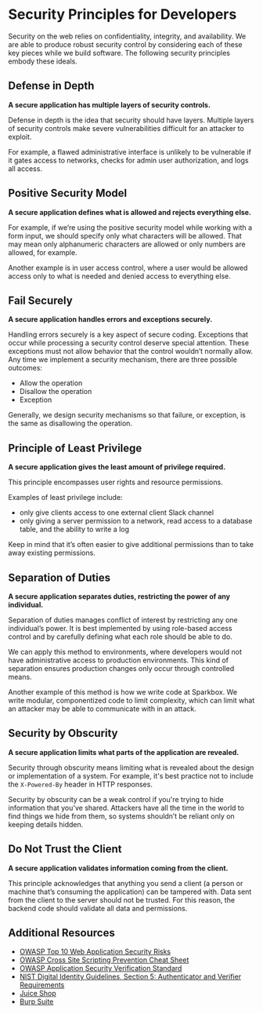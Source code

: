 # Security Principles for Developers

Security on the web relies on confidentiality, integrity, and availability. We are able to produce robust security control by considering each of these key pieces while we build software. The following security principles embody these ideals.

## Defense in Depth

**A secure application has multiple layers of security controls.**

Defense in depth is the idea that security should have layers. Multiple layers of security controls make severe vulnerabilities difficult for an attacker to exploit.

For example, a flawed administrative interface is unlikely to be vulnerable if it gates access to networks, checks for admin user authorization, and logs all access.

## Positive Security Model

**A secure application defines what is allowed and rejects everything else.**

For example, if we’re using the positive security model while working with a form input, we should specify only what characters will be allowed. That may mean only alphanumeric characters are allowed or only numbers are allowed, for example.

Another example is in user access control, where a user would be allowed access only to what is needed and denied access to everything else.

## Fail Securely

**A secure application handles errors and exceptions securely.**

Handling errors securely is a key aspect of secure coding. Exceptions that occur while processing a security control deserve special attention. These exceptions must not allow behavior that the control wouldn’t normally allow. Any time we implement a security mechanism, there are three possible outcomes:

* Allow the operation
* Disallow the operation
* Exception

Generally, we design security mechanisms so that failure, or exception, is the same as disallowing the operation.

## Principle of Least Privilege

**A secure application gives the least amount of privilege required.**

This principle encompasses user rights and resource permissions.

Examples of least privilege include:

* only give clients access to one external client Slack channel
* only giving a server permission to a network, read access to a database table, and the ability to write a log

Keep in mind that it’s often easier to give additional permissions than to take away existing permissions.

## Separation of Duties

**A secure application separates duties, restricting the power of any individual.**

Separation of duties manages conflict of interest by restricting any one individual’s power. It is best implemented by using role-based access control and by carefully defining what each role should be able to do.

We can apply this method to environments, where developers would not have administrative access to production environments. This kind of separation ensures production changes only occur through controlled means.

Another example of this method is how we write code at Sparkbox. We write modular, componentized code to limit complexity, which can limit what an attacker may be able to communicate with in an attack.

## Security by Obscurity

**A secure application limits what parts of the application are revealed.**

Security through obscurity means limiting what is revealed about the design or implementation of a system. For example, it's best practice not to include the `X-Powered-By` header in HTTP responses.

Security by obscurity can be a weak control if you're trying to hide information that you've shared. Attackers have all the time in the world to find things we hide from them, so systems shouldn’t be reliant only on keeping details hidden.

## Do Not Trust the Client

**A secure application validates information coming from the client.**

This principle acknowledges that anything you send a client (a person or machine that’s consuming the application) can be tampered with. Data sent from the client to the server should not be trusted. For this reason, the backend code should validate all data and permissions. 

## Additional Resources

- [OWASP Top 10 Web Application Security Risks](https://owasp.org/www-project-top-ten/)
- [OWASP Cross Site Scripting Prevention Cheat Sheet](https://cheatsheetseries.owasp.org/cheatsheets/Cross_Site_Scripting_Prevention_Cheat_Sheet.html)
- [OWASP Application Security Verification Standard](https://owasp.org/www-project-application-security-verification-standard/)
- [NIST Digital Identity Guidelines, Section 5: Authenticator and Verifier Requirements](https://pages.nist.gov/800-63-3/sp800-63b.html#sec5)
- [Juice Shop](https://github.com/bkimminich/juice-shop)
- [Burp Suite](https://portswigger.net/burp)
